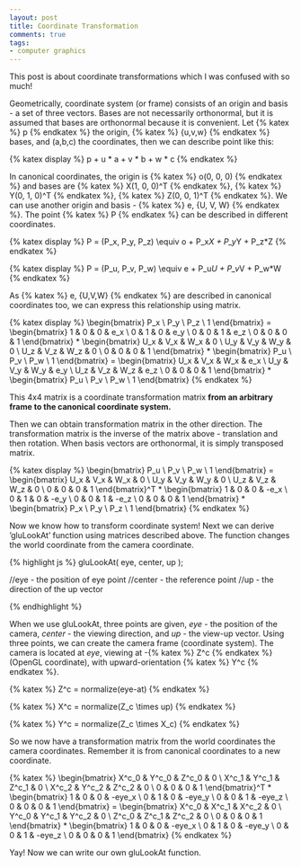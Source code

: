 ```yaml
---
layout: post
title: Coordinate Transformation
comments: true
tags:
- computer graphics
---
```


This post is about coordinate transformations which I was confused with so much!

Geometrically, coordinate system (or frame) consists of an origin and basis - a set of three vectors. Bases are not necessarily orthonormal, but it is assumed that bases are orthonormal because it is convenient. Let {% katex %} p {% endkatex %} the origin, {% katex %} \{u,v,w\} {% endkatex %} bases, and (a,b,c) the coordinates, then we can describe point like this:

{% katex display %}
p + u * a + v * b + w * c
{% endkatex %}

In canonical coordinates, the origin is {% katex %} o(0, 0, 0) {% endkatex %} and bases are {% katex %} X(1, 0, 0)^T {% endkatex %}, {% katex %} Y(0, 1, 0)^T {% endkatex %}, {% katex %} Z(0, 0, 1)^T {% endkatex %}. We can use another origin and basis - {% katex %} e, \{U, V, W\} {% endkatex %}. The point {% katex %} P {% endkatex %} can be described in different coordinates.

{% katex display %}
P = (P_x, P_y, P_z) \equiv o + P_x*X + P_y*Y + P_z*Z
{% endkatex %}

{% katex display %}
P = (P_u, P_v, P_w) \equiv e + P_u*U + P_v*V + P_w*W
{% endkatex %}

As {% katex %} e, \{U,V,W\} {% endkatex %} are described in canonical coordinates too, we can express this relationship using matrix.

{% katex display %}
\begin{bmatrix} P_x \\ P_y \\ P_z \\ 1 \end{bmatrix} = \begin{bmatrix} 1 & 0 & 0 & e_x \\ 0 & 1 & 0 & e_y \\ 0 & 0 & 1 & e_z \\ 0 & 0 & 0 & 1 \end{bmatrix} * \begin{bmatrix} U_x & V_x & W_x & 0 \\ U_y & V_y & W_y & 0 \\ U_z & V_z & W_z & 0 \\ 0 & 0 & 0 & 1 \end{bmatrix} * \begin{bmatrix} P_u \\ P_v \\ P_w \\ 1 \end{bmatrix} = \begin{bmatrix} U_x & V_x & W_x & e_x \\ U_y & V_y & W_y & e_y \\ U_z & V_z & W_z & e_z \\ 0 & 0 & 0 & 1 \end{bmatrix} * \begin{bmatrix} P_u \\ P_v \\ P_w \\ 1 \end{bmatrix}
{% endkatex %}

This 4x4 matrix is a coordinate transformation matrix **from an arbitrary frame to the canonical coordinate system.**

Then we can obtain transformation matrix in the other direction. The transformation matrix is the inverse of the matrix above - translation and then rotation. When basis vectors are orthonormal, it is simply transposed matrix.

{% katex display %}
\begin{bmatrix} P_u \\ P_v \\ P_w \\ 1 \end{bmatrix} = \begin{bmatrix} U_x & V_x & W_x & 0 \\ U_y & V_y & W_y & 0 \\ U_z & V_z & W_z & 0 \\ 0 & 0 & 0 & 1 \end{bmatrix}^T * \begin{bmatrix} 1 & 0 & 0 & -e_x \\ 0 & 1 & 0 & -e_y \\ 0 & 0 & 1 & -e_z \\ 0 & 0 & 0 & 1 \end{bmatrix} * \begin{bmatrix} P_x \\ P_y \\ P_z \\ 1 \end{bmatrix}
{% endkatex %}

Now we know how to transform coordinate system! Next we can derive ’gluLookAt’ function using matrices described above. The function changes the world coordinate from the camera coordinate.

{% highlight js %}
gluLookAt( eye, center, up );

//eye - the position of eye point
//center - the reference point
//up - the direction of the up vector

{% endhighlight %}

When we use gluLookAt, three points are given, _eye_ - the position of the camera, _center_ - the viewing direction, and _up_ - the view-up vector. Using three points, we can create the camera frame (coordinate system). The camera is located at _eye_, viewing at -{% katex %} Z^c {% endkatex %} (OpenGL coordinate), with upward-orientation {% katex %} Y^c {% endkatex %}.

{% katex %}
Z^c = normalize(eye-at)
{% endkatex %}

{% katex %}
X^c = normalize(Z_c \times up)
{% endkatex %}

{% katex %}
Y^c = normalize(Z_c \times X_c)
{% endkatex %}

So we now have a transformation matrix from the world coordinates the camera coordinates. Remember it is from canonical coordinates to a new coordinate.

{% katex %}
\begin{bmatrix} X^c_0 & Y^c_0 & Z^c_0 & 0 \\ X^c_1 & Y^c_1 & Z^c_1 & 0 \\ X^c_2 & Y^c_2 & Z^c_2 & 0 \\ 0 & 0 & 0 & 1  \end{bmatrix}^T * \begin{bmatrix} 1 & 0 & 0 & -eye_x \\ 0 & 1 & 0 & -eye_y \\ 0 & 0 & 1 & -eye_z \\ 0 & 0 & 0 & 1 \end{bmatrix} = \begin{bmatrix} X^c_0 & X^c_1 & X^c_2 & 0 \\ Y^c_0 & Y^c_1 & Y^c_2 & 0 \\ Z^c_0 & Z^c_1 & Z^c_2 & 0 \\ 0 & 0 & 0 & 1  \end{bmatrix} * \begin{bmatrix} 1 & 0 & 0 & -eye_x \\ 0 & 1 & 0 & -eye_y \\ 0 & 0 & 1 & -eye_z \\ 0 & 0 & 0 & 1 \end{bmatrix}
{% endkatex %}

Yay! Now we can write our own gluLookAt function.